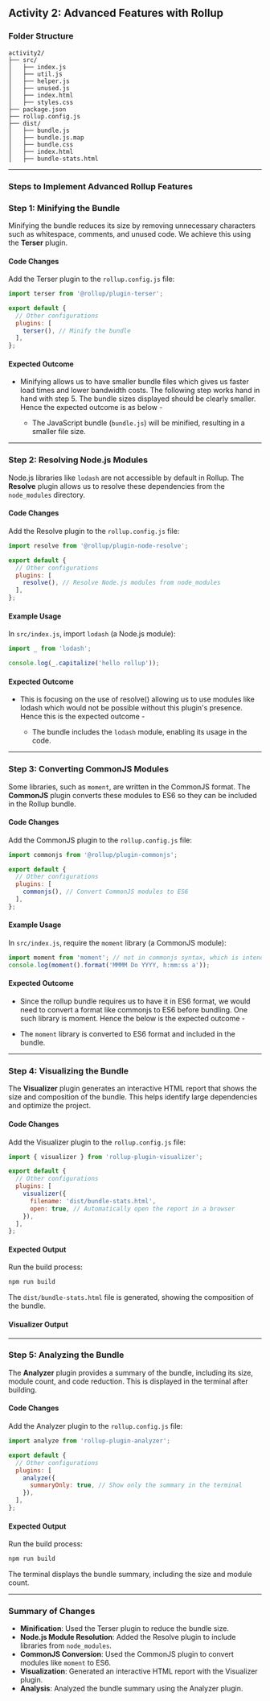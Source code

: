 
## Activity 2: Advanced Features with Rollup ##

### Folder Structure ###
```
activity2/
├── src/
│   ├── index.js
│   ├── util.js
│   ├── helper.js
│   ├── unused.js
│   ├── index.html
│   ├── styles.css
├── package.json
├── rollup.config.js
├── dist/
│   ├── bundle.js
│   ├── bundle.js.map
│   ├── bundle.css
│   ├── index.html
│   ├── bundle-stats.html
```

---

### Steps to Implement Advanced Rollup Features ###

### Step 1: Minifying the Bundle
Minifying the bundle reduces its size by removing unnecessary characters such as whitespace, comments, and unused code. We achieve this using the **Terser** plugin.

#### Code Changes
Add the Terser plugin to the `rollup.config.js` file:
```javascript
import terser from '@rollup/plugin-terser';

export default {
  // Other configurations
  plugins: [
    terser(), // Minify the bundle
  ],
};
```

#### Expected Outcome

- Minifying allows us to have smaller bundle files which gives us faster load times and lower bandwidth costs. The following step works hand in hand with step 5. The bundle sizes displayed should be clearly smaller. Hence the expected outcome is as below - 

  - The JavaScript bundle (`bundle.js`) will be minified, resulting in a smaller file size.


---

### Step 2: Resolving Node.js Modules
Node.js libraries like `lodash` are not accessible by default in Rollup. The **Resolve** plugin allows us to resolve these dependencies from the `node_modules` directory.

#### Code Changes
Add the Resolve plugin to the `rollup.config.js` file:
```javascript
import resolve from '@rollup/plugin-node-resolve';

export default {
  // Other configurations
  plugins: [
    resolve(), // Resolve Node.js modules from node_modules
  ],
};
```

#### Example Usage
In `src/index.js`, import `lodash` (a Node.js module):
```javascript
import _ from 'lodash';

console.log(_.capitalize('hello rollup'));
```

#### Expected Outcome

- This is focusing on the use of resolve() allowing us to use modules like lodash which would not be possible without this plugin's presence. Hence this is the expected outcome - 

  - The bundle includes the `lodash` module, enabling its usage in the code.

---

### Step 3: Converting CommonJS Modules
Some libraries, such as `moment`, are written in the CommonJS format. The **CommonJS** plugin converts these modules to ES6 so they can be included in the Rollup bundle.

#### Code Changes
Add the CommonJS plugin to the `rollup.config.js` file:
```javascript
import commonjs from '@rollup/plugin-commonjs';

export default {
  // Other configurations
  plugins: [
    commonjs(), // Convert CommonJS modules to ES6
  ],
};
```

#### Example Usage
In `src/index.js`, require the `moment` library (a CommonJS module):
```javascript
import moment from 'moment'; // not in commonjs syntax, which is intended.
console.log(moment().format('MMMM Do YYYY, h:mm:ss a'));
```

#### Expected Outcome

- Since the rollup bundle requires us to have it in ES6 format, we would need to convert a format like commonjs to ES6 before bundling. One such library is moment. Hence the below is the expected outcome - 

- The `moment` library is converted to ES6 format and included in the bundle.

---

### Step 4: Visualizing the Bundle
The **Visualizer** plugin generates an interactive HTML report that shows the size and composition of the bundle. This helps identify large dependencies and optimize the project.

#### Code Changes
Add the Visualizer plugin to the `rollup.config.js` file:
```javascript
import { visualizer } from 'rollup-plugin-visualizer';

export default {
  // Other configurations
  plugins: [
    visualizer({
      filename: 'dist/bundle-stats.html',
      open: true, // Automatically open the report in a browser
    }),
  ],
};
```

#### Expected Output
Run the build process:
```bash
npm run build
```

The `dist/bundle-stats.html` file is generated, showing the composition of the bundle.

#### Visualizer Output
---

### Step 5: Analyzing the Bundle
The **Analyzer** plugin provides a summary of the bundle, including its size, module count, and code reduction. This is displayed in the terminal after building.

#### Code Changes
Add the Analyzer plugin to the `rollup.config.js` file:
```javascript
import analyze from 'rollup-plugin-analyzer';

export default {
  // Other configurations
  plugins: [
    analyze({
      summaryOnly: true, // Show only the summary in the terminal
    }),
  ],
};
```

#### Expected Output
Run the build process:
```bash
npm run build
```

The terminal displays the bundle summary, including the size and module count.

---

### Summary of Changes ###
- **Minification**: Used the Terser plugin to reduce the bundle size.
- **Node.js Module Resolution**: Added the Resolve plugin to include libraries from `node_modules`.
- **CommonJS Conversion**: Used the CommonJS plugin to convert modules like `moment` to ES6.
- **Visualization**: Generated an interactive HTML report with the Visualizer plugin.
- **Analysis**: Analyzed the bundle summary using the Analyzer plugin.